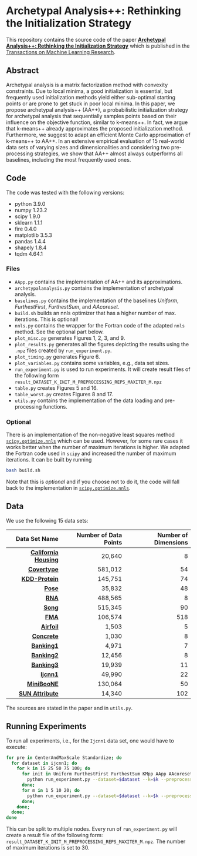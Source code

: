 # Archetypal Analysis++: Rethinking the Initialization Strategy

This repository contains the source code of the paper [**Archetypal Analysis++: Rethinking the Initialization Strategy**](https://openreview.net/pdf?id=KVUtlM60HM) which is published in the [Transactions on Machine Learning Research](https://openreview.net/forum?id=KVUtlM60HM).

## Abstract
Archetypal analysis is a matrix factorization method with convexity constraints. Due to local minima, a good initialization is essential, but frequently used initialization methods yield either sub-optimal starting points or are prone to get stuck in poor local minima. In this paper, we propose archetypal analysis++ (AA++), a probabilistic initialization strategy for archetypal analysis that sequentially samples points based on their influence on the objective function, similar to k-means++. In fact, we argue that k-means++ already approximates the proposed initialization method. Furthermore, we suggest to adapt an efficient Monte Carlo approximation of k-means++ to AA++. In an extensive empirical evaluation of 15 real-world data sets of varying sizes and dimensionalities and considering two pre-processing strategies, we show that AA++ almost always outperforms all baselines, including the most frequently used ones.

## Code

The code was tested with the following versions:

* python 3.9.0
* numpy 1.23.2
* scipy 1.9.0
* sklearn 1.1.1
* fire 0.4.0
* matplotlib 3.5.3
* pandas 1.4.4
* shapely 1.8.4
* tqdm 4.64.1

### Files

- `AApp.py` contains the implementation of AA++ and its approximations.
- `archetypalanalysis.py` contains the implementation of archetypal analysis.
- `baselines.py` contains the implementation of the baselines *Uniform*, *FurthestFirst*, *FurthestSum*, and *AAcoreset*.
- `build.sh` builds an nnls optimizer that has a higher number of max. iterations. This is optional!
- `nnls.py` contains the wrapper for the Fortran code of the adapted `nnls` method. See the optional part below. 
- `plot_misc.py` generates Figures 1, 2, 3, and 9.
- `plot_results.py` generates all the figures depicting the results using the `.npz` files created by `run_experiment.py`.
- `plot_timing.py` generates Figure 6.
- `plot_variables.py` contains some variables, e.g., data set sizes.
- `run_experiment.py` is used to run experiments. It will create result files of the following form `result_DATASET_K_INIT_M_PREPROCESSING_REPS_MAXITER_M.npz`
- `table.py` creates Figures 5 and 16.
- `table_worst.py` creates Figures 8 and 17.
- `utils.py` contains the implementation of the data loading and pre-processing functions.

### Optional

There is an implementation of the non-negative least squares method [`scipy.optimize.nnls`](https://docs.scipy.org/doc/scipy-1.9.0/reference/generated/scipy.optimize.nnls.html) which can be used. However, for some rare cases it works better when the number of maximum iterations is higher. We adapted the Fortran code used in `scipy` and increased the number of maximum iterations. It can be built by running
``` bash
bash build.sh
```
Note that this is *optional* and if you choose not to do it, the code will fall back to the implementation in [`scipy.optimize.nnls`](https://docs.scipy.org/doc/scipy-1.9.0/reference/generated/scipy.optimize.nnls.html).

## Data

We use the following 15 data sets:

| Data Set Name | Number of Data Points | Number of Dimensions |
|--------------:|----------------------:|---------------------:|
| [**California Housing**](https://scikit-learn.org/1.1/modules/generated/sklearn.datasets.fetch_california_housing.html) | 20,640 | 8 |
| [**Covertype**](https://archive.ics.uci.edu/ml/datasets/covertype) | 581,012 | 54 |
| [**KDD-Protein**](http://osmot.cs.cornell.edu/kddcup/datasets.html) | 145,751 | 74 |
| [**Pose**](http://vision.imar.ro/human3.6m/challenge_open.php) | 35,832 | 48 |
| [**RNA**](https://www.csie.ntu.edu.tw/~cjlin/libsvmtools/datasets/binary.html) | 488,565 | 8 |
| [**Song**](https://archive.ics.uci.edu/ml/datasets/yearpredictionmsd) | 515,345 | 90 |
| [**FMA**](https://github.com/mdeff/fma) | 106,574 | 518 | 
| [**Airfoil**](https://archive.ics.uci.edu/dataset/291/airfoil+self+noise) | 1,503 | 5 |
| [**Concrete**](https://archive.ics.uci.edu/dataset/165/concrete+compressive+strength) | 1,030 | 8 |
| [**Banking1**](https://www.people.vcu.edu/~jdula/FramesAlgorithms/BankingData/) | 4,971 | 7 |
| [**Banking2**](https://www.people.vcu.edu/~jdula/FramesAlgorithms/BankingData/) | 12,456 | 8 |
| [**Banking3**](https://www.people.vcu.edu/~jdula/FramesAlgorithms/BankingData/) | 19,939 | 11 |
| [**Ijcnn1**](https://www.csie.ntu.edu.tw/~cjlin/libsvmtools/datasets/binary.html) | 49,990 | 22 |
| [**MiniBooNE**](https://archive.ics.uci.edu/ml/datasets/MiniBooNE+particle+identification) | 130,064 | 50 |
| [**SUN Attribute**](https://cs.brown.edu/~gmpatter/sunattributes.html) | 14,340 | 102 |

The sources are stated in the paper and in `utils.py`.

## Running Experiments

To run all experiments, i.e., for the `Ijcnn1` data set, one would have to execute:
``` bash
for pre in CenterAndMaxScale Standardize; do
  for dataset in ijcnn1; do
    for k in 15 25 50 75 100; do
      for init in Uniform FurthestFirst FurthestSum KMpp AApp AAcoreset; do
        python run_experiment.py --dataset=$dataset --k=$k --preprocessing=$pre --init_method=$init --m=0 --repetitions=30;
      done;
      for m in 1 5 10 20; do
        python run_experiment.py --dataset=$dataset --k=$k --preprocessing=$pre --init_method=AAppMC --m=$m --repetitions=30;
      done;
    done;
  done;
done
```
This can be split to multiple nodes. Every run of `run_experiment.py` will create a result file of the following form: `result_DATASET_K_INIT_M_PREPROCESSING_REPS_MAXITER_M.npz`. The number of maximum iterations is set to 30.


